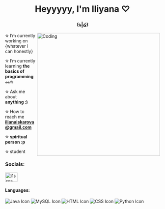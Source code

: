 

<h1 align="center">Heyyyyy, I'm Iliyana ♡</h1>
<h3 align="center">꒰ঌ|໒꒱</h3>
<img align="right" alt="Coding" width="400" src="https://gifdb.com/images/high/cute-anime-kitten-typing-cat-bwqjywmrsxcjv5o3.gif">



✮ I’m currently working on {whatever i can honestly}
 
✮ I’m currently learning **the basics of programming ᨐฅ**

✮ Ask me about **anything :)**                             

✮ How to reach me **ilianaiskarova@gmail.com**

✮ **spiritual person :p**

✮ student
      
<h3 align="left">Socials:</h3>
<p align="left">
<a href="https://instagram.com/i1sssa" target="blank"><img align="center" src="https://raw.githubusercontent.com/rahuldkjain/github-profile-readme-generator/master/src/images/icons/Social/instagram.svg" alt="i1sssa" height="30" width="40" /></a>
</p>


<h4 align="left">Languages:</h4>

![Java Icon](https://img.icons8.com/color/48/000000/java-coffee-cup-logo.png) 
 ![MySQL Icon](https://img.icons8.com/color/48/000000/mysql-logo.png)
 ![HTML Icon](https://img.icons8.com/color/48/000000/html-5.png)
 ![CSS Icon](https://img.icons8.com/color/48/000000/css3.png) 
![Python Icon](https://icons.iconarchive.com/icons/cornmanthe3rd/plex/48/Other-python-icon.png)


